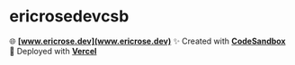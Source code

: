 # ericrosedevcsb
🌐 __[www.ericrose.dev](www.ericrose.dev)__ ✨ Created with __[CodeSandbox](https://codesandbox.io/)__ 🚀 Deployed with __[Vercel](https://vercel.com/)__
